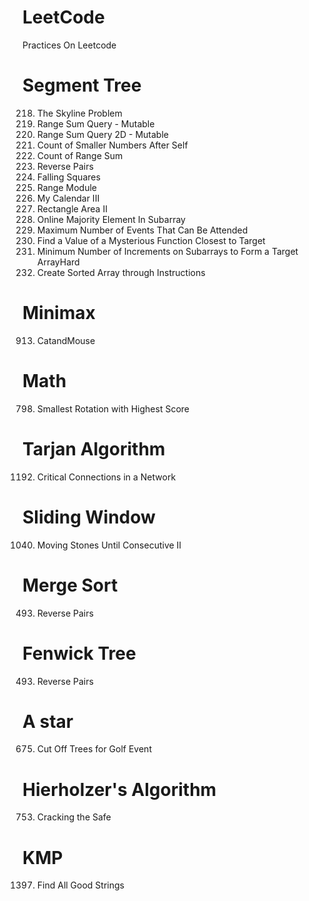 # LeetCode
Practices On Leetcode

# Segment Tree 
218. The Skyline Problem
307. Range Sum Query - Mutable
308. Range Sum Query 2D - Mutable
315. Count of Smaller Numbers After Self
327. Count of Range Sum
493. Reverse Pairs
699. Falling Squares
715. Range Module
732. My Calendar III
850. Rectangle Area II
1157. Online Majority Element In Subarray
1353. Maximum Number of Events That Can Be Attended
1521. Find a Value of a Mysterious Function Closest to Target
1526. Minimum Number of Increments on Subarrays to Form a Target ArrayHard    
1649. Create Sorted Array through Instructions

# Minimax
913. CatandMouse

# Math
798. Smallest Rotation with Highest Score

# Tarjan Algorithm
1192. Critical Connections in a Network

# Sliding Window
1040. Moving Stones Until Consecutive II

# Merge Sort
493. Reverse Pairs

# Fenwick Tree
493. Reverse Pairs

# A star
675. Cut Off Trees for Golf Event

# Hierholzer's Algorithm 
753. Cracking the Safe

# KMP
1397. Find All Good Strings